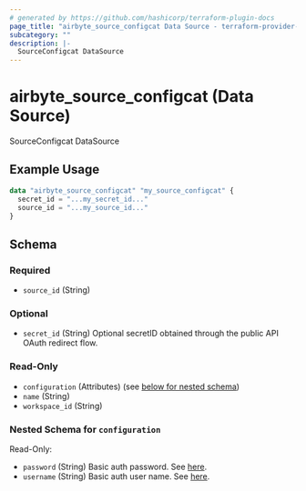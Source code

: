 ```yaml
---
# generated by https://github.com/hashicorp/terraform-plugin-docs
page_title: "airbyte_source_configcat Data Source - terraform-provider-airbyte"
subcategory: ""
description: |-
  SourceConfigcat DataSource
---
```


# airbyte_source_configcat (Data Source)

SourceConfigcat DataSource

## Example Usage

```terraform
data "airbyte_source_configcat" "my_source_configcat" {
  secret_id = "...my_secret_id..."
  source_id = "...my_source_id..."
}
```

<!-- schema generated by tfplugindocs -->
## Schema

### Required

- `source_id` (String)

### Optional

- `secret_id` (String) Optional secretID obtained through the public API OAuth redirect flow.

### Read-Only

- `configuration` (Attributes) (see [below for nested schema](#nestedatt--configuration))
- `name` (String)
- `workspace_id` (String)

<a id="nestedatt--configuration"></a>
### Nested Schema for `configuration`

Read-Only:

- `password` (String) Basic auth password. See <a href="https://api.configcat.com/docs/#section/Authentication">here</a>.
- `username` (String) Basic auth user name. See <a href="https://api.configcat.com/docs/#section/Authentication">here</a>.


